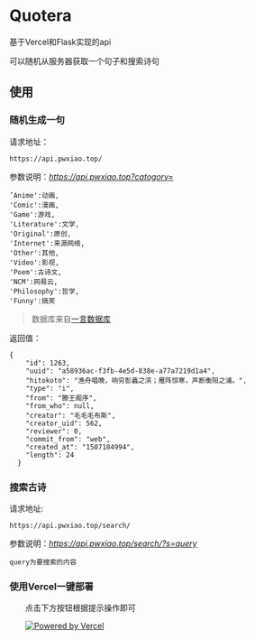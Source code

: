 # Quotera

基于Vercel和Flask实现的api

可以随机从服务器获取一个句子和搜索诗句

## 使用

### 随机生成一句

请求地址：

```url
https://api.pwxiao.top/
```

参数说明：*https://api.pwxiao.top?catogory=*
```
’Anime':动画,
'Comic':漫画,
'Game':游戏,
'Literature':文学,
'Original':原创,
'Internet':来源网络,
'Other':其他,
'Video':影视,
'Poem':古诗文,
'NCM':网易云,
'Philosophy':哲学,
'Funny':搞笑
```
>数据库来自[一言数据库](https://github.com/hitokoto-osc/sentences-bundle)

返回值：
```
{
    "id": 1263,
    "uuid": "a58936ac-f3fb-4e5d-838e-a77a7219d1a4",
    "hitokoto": "渔舟唱晚，响穷彭蠡之滨；雁阵惊寒，声断衡阳之浦。",
    "type": "i",
    "from": "滕王阁序",
    "from_who": null,
    "creator": "毛毛毛布斯",
    "creator_uid": 562,
    "reviewer": 0,
    "commit_from": "web",
    "created_at": "1507184994",
    "length": 24
  }
```

### 搜索古诗

请求地址:

```url
https://api.pwxiao.top/search/
```

参数说明：*https://api.pwxiao.top/search/?s=query*
```
query为要搜索的内容
```







### 使用Vercel一键部署

&emsp;&emsp;点击下方按钮根据提示操作即可

&emsp;&emsp;[![Powered by Vercel](https://www.datocms-assets.com/31049/1618983297-powered-by-vercel.svg)](https://vercel.com/new/clone?repository-url=https://github.com/pwxiao/MyWords_API)




